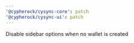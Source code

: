 ```yaml
---
'@cypherock/cysync-core': patch
'@cypherock/cysync-ui': patch
---
```


Disable sidebar options when no wallet is created
